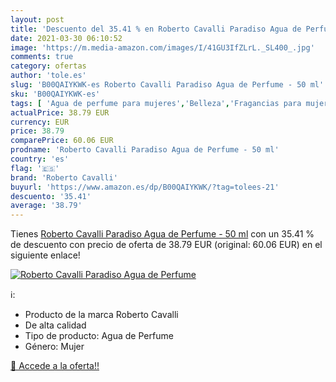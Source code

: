 ```yaml
---
layout: post
title: 'Descuento del 35.41 % en Roberto Cavalli Paradiso Agua de Perfume'
date: 2021-03-30 06:10:52
image: 'https://m.media-amazon.com/images/I/41GU3IfZLrL._SL400_.jpg'
comments: true
category: ofertas
author: 'tole.es'
slug: 'B00QAIYKWK-es Roberto Cavalli Paradiso Agua de Perfume - 50 ml'
sku: 'B00QAIYKWK-es'
tags: [ 'Agua de perfume para mujeres','Belleza','Fragancias para mujeres','Perfumes y fragancias','agua','de','perfume','roberto cavalli', ]
actualPrice: 38.79 EUR
currency: EUR
price: 38.79
comparePrice: 60.06 EUR
prodname: 'Roberto Cavalli Paradiso Agua de Perfume - 50 ml'
country: 'es'
flag: '🇪🇸'
brand: 'Roberto Cavalli'
buyurl: 'https://www.amazon.es/dp/B00QAIYKWK/?tag=tolees-21'
descuento: '35.41'
average: '38.79'
---
```


Tienes [Roberto Cavalli Paradiso Agua de Perfume - 50 ml](https://www.amazon.es/dp/B00QAIYKWK/?tag=tolees-21) con un 35.41 % de descuento con precio de oferta de 38.79 EUR (original: 60.06 EUR) en el siguiente enlace!

[![Roberto Cavalli Paradiso Agua de Perfume](https://m.media-amazon.com/images/I/41GU3IfZLrL._SL400_.jpg)](https://www.amazon.es/dp/B00QAIYKWK/?tag=tolees-21)

ℹ️:

- Producto de la marca Roberto Cavalli
- De alta calidad
- Tipo de producto: Agua de Perfume
- Género: Mujer

[🛒 Accede a la oferta!!](https://www.amazon.es/dp/B00QAIYKWK/?tag=tolees-21)
